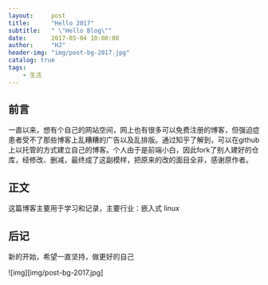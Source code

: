 ```yaml
---
layout:     post
title:      "Hello 2017"
subtitle:   " \"Hello Blog\""
date:       2017-05-04 10:00:00
author:     "HJ"
header-img: "img/post-bg-2017.jpg"
catalog: true
tags:
    - 生活
---
```


## 前言

一直以来，想有个自己的网站空间，网上也有很多可以免费注册的博客，但强迫症患者受不了那些博客上乱糟糟的广告以及乱排版。通过知乎了解到，可以在github上以托管的方式建立自己的博客。个人由于是前端小白，因此fork了别人建好的仓库，经修改、删减，最终成了这副模样，把原来的改的面目全非，感谢原作者。

## 正文

这篇博客主要用于学习和记录，主要行业：嵌入式 linux

## 后记

新的开始，希望一直坚持，做更好的自己

![img][img/post-bg-2017.jpg]

